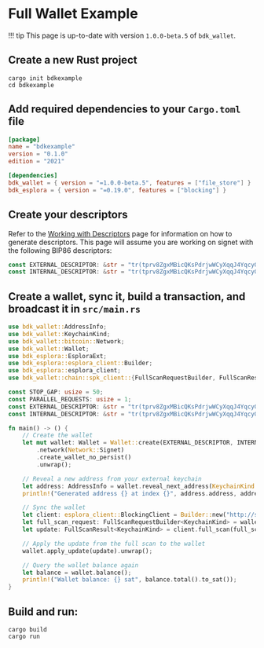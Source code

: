 # Full Wallet Example

!!! tip
    This page is up-to-date with version `1.0.0-beta.5` of `bdk_wallet`.

## Create a new Rust project

```shell
cargo init bdkexample
cd bdkexample
```

## Add required dependencies to your `Cargo.toml` file

```toml
[package]
name = "bdkexample"
version = "0.1.0"
edition = "2021"

[dependencies]
bdk_wallet = { version = "=1.0.0-beta.5", features = ["file_store"] }
bdk_esplora = { version = "=0.19.0", features = ["blocking"] }
```

## Create your descriptors

Refer to the [Working with Descriptors](./keys-descriptors/descriptors.md) page for information on how to generate descriptors. This page will assume you are working on signet with the following BIP86 descriptors:
```rust
const EXTERNAL_DESCRIPTOR: &str = "tr(tprv8ZgxMBicQKsPdrjwWCyXqqJ4YqcyG4DmKtjjsRt29v1PtD3r3PuFJAjWytzcvSTKnZAGAkPSmnrdnuHWxCAwy3i1iPhrtKAfXRH7dVCNGp6/86'/1'/0'/0/*)#g9xn7wf9";
const INTERNAL_DESCRIPTOR: &str = "tr(tprv8ZgxMBicQKsPdrjwWCyXqqJ4YqcyG4DmKtjjsRt29v1PtD3r3PuFJAjWytzcvSTKnZAGAkPSmnrdnuHWxCAwy3i1iPhrtKAfXRH7dVCNGp6/86'/1'/0'/1/*)#e3rjrmea";
```

## Create a wallet, sync it, build a transaction, and broadcast it in `src/main.rs`

```rust
use bdk_wallet::AddressInfo;
use bdk_wallet::KeychainKind;
use bdk_wallet::bitcoin::Network;
use bdk_wallet::Wallet;
use bdk_esplora::EsploraExt;
use bdk_esplora::esplora_client::Builder;
use bdk_esplora::esplora_client;
use bdk_wallet::chain::spk_client::{FullScanRequestBuilder, FullScanResult};

const STOP_GAP: usize = 50;
const PARALLEL_REQUESTS: usize = 1;
const EXTERNAL_DESCRIPTOR: &str = "tr(tprv8ZgxMBicQKsPdrjwWCyXqqJ4YqcyG4DmKtjjsRt29v1PtD3r3PuFJAjWytzcvSTKnZAGAkPSmnrdnuHWxCAwy3i1iPhrtKAfXRH7dVCNGp6/86'/1'/0'/0/*)#g9xn7wf9";
const INTERNAL_DESCRIPTOR: &str = "tr(tprv8ZgxMBicQKsPdrjwWCyXqqJ4YqcyG4DmKtjjsRt29v1PtD3r3PuFJAjWytzcvSTKnZAGAkPSmnrdnuHWxCAwy3i1iPhrtKAfXRH7dVCNGp6/86'/1'/0'/1/*)#e3rjrmea";

fn main() -> () {
    // Create the wallet
    let mut wallet: Wallet = Wallet::create(EXTERNAL_DESCRIPTOR, INTERNAL_DESCRIPTOR)
        .network(Network::Signet)
        .create_wallet_no_persist()
        .unwrap();

    // Reveal a new address from your external keychain
    let address: AddressInfo = wallet.reveal_next_address(KeychainKind::External);
    println!("Generated address {} at index {}", address.address, address.index);

    // Sync the wallet
    let client: esplora_client::BlockingClient = Builder::new("http://signet.bitcoindevkit.net").build_blocking();
    let full_scan_request: FullScanRequestBuilder<KeychainKind> = wallet.start_full_scan();
    let update: FullScanResult<KeychainKind> = client.full_scan(full_scan_request, STOP_GAP, PARALLEL_REQUESTS).unwrap();

    // Apply the update from the full scan to the wallet
    wallet.apply_update(update).unwrap();

    // Query the wallet balance again
    let balance = wallet.balance();
    println!("Wallet balance: {} sat", balance.total().to_sat());
}
```

## Build and run:

```shell
cargo build
cargo run
```